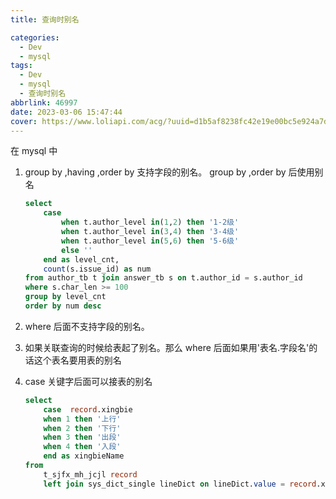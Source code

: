 ```yaml
---
title: 查询时别名

categories:
  - Dev
  - mysql
tags:
  - Dev
  - mysql
  - 查询时别名
abbrlink: 46997
date: 2023-03-06 15:47:44
cover: https://www.loliapi.com/acg/?uuid=d1b5af8238fc42e19e00bc5e924a7d83
---
```


在 mysql 中

1.  group by ,having ,order by 支持字段的别名。
    group by ,order by 后使用别名
    ```sql
    select
        case
            when t.author_level in(1,2) then '1-2级'
            when t.author_level in(3,4) then '3-4级'
            when t.author_level in(5,6) then '5-6级'
            else ''
        end as level_cnt,
        count(s.issue_id) as num
    from author_tb t join answer_tb s on t.author_id = s.author_id
    where s.char_len >= 100
    group by level_cnt
    order by num desc
    ```
2.  where 后面不支持字段的别名。
3.  如果关联查询的时候给表起了别名。那么 where 后面如果用'表名.字段名'的话这个表名要用表的别名

4.  case 关键字后面可以接表的别名
    ```sql
    select
    	case  record.xingbie
        when 1 then '上行'
        when 2 then '下行'
        when 3 then '出段'
        when 4 then '入段'
        end as xingbieName
    from
        t_sjfx_mh_jcjl record
        left join sys_dict_single lineDict on lineDict.value = record.xianbie
    ```